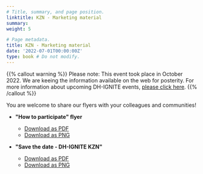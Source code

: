 ```yaml
---
# Title, summary, and page position.
linktitle: KZN - Marketing material 
summary: 
weight: 5

# Page metadata.
title: KZN - Marketing material
date: '2022-07-01T00:00:00Z'
type: book # Do not modify.
---
```


{{% callout warning %}}
Please note: This event took place in October 2022. We are keeing the information available on the web for posterity.
For more information about upcoming DH-IGNITE events, [please click here](../../#event).
{{% /callout %}}

You are welcome to share our flyers with your colleagues and communities!

- **"How to participate" flyer**
  - [Download as PDF](../kzn/flyers/KZN_participate.pdf)
  - [Download as PNG](../kzn/flyers/KZN_participate.png)

- **"Save the date - DH-IGNITE KZN"**
  - [Download as PDF](../kzn/flyers/KZN_SaveDate.pdf)
  - [Download as PNG](../kzn/flyers/KZN_SaveDate.png)


